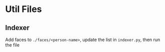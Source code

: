 # Util Files

## Indexer

Add faces to `./faces/<person-name>`, update the list in `indexer.py`, then run the file